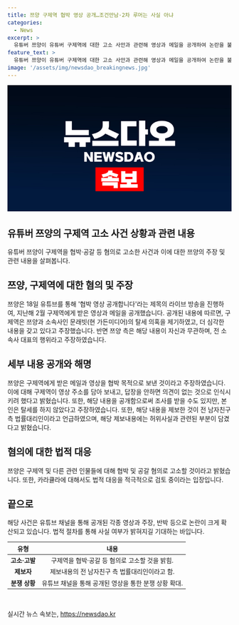 ```yaml
---
title: 쯔양 구제역 협박 영상 공개…조건만남·2차 루머는 사실 아냐
categories:
  - News
excerpt: >
  유튜버 쯔양이 유튜버 구제역에 대한 고소 사안과 관련해 영상과 메일을 공개하여 논란을 불러일으켰다. 공개된 영상과 메일 내용에는 쯔양이 탈세 의혹을 제기하는 구제역의 주장과 관련된 내용이 포함되어 있으며, 쯔양은 이에 대해 강하게 반박하고 있다. 또한, 쯔양 측은 구제역과 전국진을 협박 및 공갈 혐의로 고소할 것이라 밝혔으며, 카라큘라에 대해서도 법적 대응을 적극적으로 검토하고 있는 것으로 전해졌다. 해당 사안은 유튜브 커뮤니티 내에서 큰 관심을 끌고 있으며, 논란의 여지가 여전히 남아있다.
feature_text: >
  유튜버 쯔양이 유튜버 구제역에 대한 고소 사안과 관련해 영상과 메일을 공개하여 논란을 불러일으켰다. 공개된 영상과 메일 내용에는 쯔양이 탈세 의혹을 제기하는 구제역의 주장과 관련된 내용이 포함되어 있으며, 쯔양은 이에 대해 강하게 반박하고 있다. 또한, 쯔양 측은 구제역과 전국진을 협박 및 공갈 혐의로 고소할 것이라 밝혔으며, 카라큘라에 대해서도 법적 대응을 적극적으로 검토하고 있는 것으로 전해졌다. 해당 사안은 유튜브 커뮤니티 내에서 큰 관심을 끌고 있으며, 논란의 여지가 여전히 남아있다.
image: '/assets/img/newsdao_breakingnews.jpg'
---
```


<p><img src="/assets/img/newsdao_breakingnews.jpg" alt="koreaapp 속보" /></p>

<h2>유튜버 쯔양의 구제역 고소 사건 상황과 관련 내용</h2>

<p data-ke-size="size16">유튜버 쯔양이 구제역을 협박·공갈 등 혐의로 고소한 사건과 이에 대한 쯔양의 주장 및 관련 내용을 살펴봅니다.</p>

<h2>쯔양, 구제역에 대한 혐의 및 주장</h2>

<p data-ke-size="size16">쯔양은 18일 유튜브를 통해 '협박 영상 공개합니다'라는 제목의 라이브 방송을 진행하여, 지난해 2월 구제역에게 받은 영상과 메일을 공개했습니다. 공개된 내용에 따르면, 구제역은 쯔양과 소속사인 문래빗(현 가든미디어)의 탈세 의혹을 제기하였고, 더 심각한 내용을 갖고 있다고 주장했습니다. 반면 쯔양 측은 해당 내용이 자신과 무관하며, 전 소속사 대표의 행위라고 주장하였습니다.</p>

<h2>세부 내용 공개와 해명</h2>

<p data-ke-size="size16">쯔양은 구제역에게 받은 메일과 영상을 협박 목적으로 보낸 것이라고 주장하였습니다. 이에 대해 구제역이 영상 주소를 담아 보내고, 답장을 안하면 의견이 없는 것으로 인식시키려 했다고 밝혔습니다. 또한, 해당 내용을 공개함으로써 조사를 받을 수도 있지만, 본인은 탈세를 하지 않았다고 주장하였습니다. 또한, 해당 내용을 제보한 것이 전 남자친구 측 법률대리인이라고 언급하였으며, 해당 제보내용에는 허위사실과 관련된 부분이 담겼다고 밝혔습니다.</p>

<h2>혐의에 대한 법적 대응</h2>

<p data-ke-size="size16">쯔양은 구제역 및 다른 관련 인물들에 대해 협박 및 공갈 혐의로 고소할 것이라고 밝혔습니다. 또한, 카라큘라에 대해서도 법적 대응을 적극적으로 검토 중이라는 입장입니다.</p>

<h2>끝으로</h2>

<p data-ke-size="size16">해당 사건은 유튜브 채널을 통해 공개된 각종 영상과 주장, 반박 등으로 논란이 크게 확산되고 있습니다. 법적 절차를 통해 사실 여부가 밝혀지길 기대하는 바입니다.</p>

<table>
    <thead>
        <tr>
            <th style="text-align: center;">유형</th>
            <th style="text-align: center;">내용</th>
        </tr>
    </thead>
    <tbody>
        <tr>
            <td style="text-align: center;"><b>고소·고발</b></td>
            <td style="text-align: center;">구제역을 협박·공갈 등 혐의로 고소할 것을 밝힘.</td>
        </tr>
        <tr>
            <td style="text-align: center;"><b>제보자</b></td>
            <td style="text-align: center;">제보내용의 전 남자친구 측 법률대리인이라고 함.</td>
        </tr>
        <tr>
            <td style="text-align: center;"><b>분쟁 상황</b></td>
            <td style="text-align: center;">유튜브 채널을 통해 공개된 영상을 통한 분쟁 상황 확대.</td>
        </tr>
    </tbody>
</table>

<p data-ke-size="size16">&nbsp;</p>
실시간 뉴스 속보는, <a href="https://newsdao.kr" rel="dofollow">https://newsdao.kr</a>


